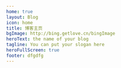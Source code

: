 ```yaml
---
home: true
layout: Blog
icon: home
title: 博客主页
bgImage: http://bing.getlove.cn/bingImage
heroText: the name of your blog
tagline: You can put your slogan here
heroFullScreen: true
footer: dfgdfg
---
```

